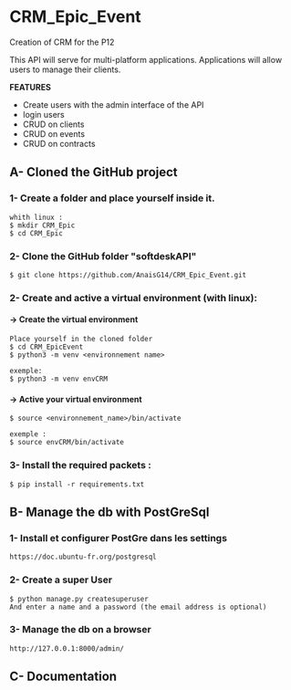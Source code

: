 # CRM_Epic_Event
Creation of CRM for the P12

This API will serve for multi-platform applications. Applications will allow users to manage their clients.

**FEATURES**
* Create users with the admin interface of the API
* login users
* CRUD on clients
* CRUD on events
* CRUD on contracts

## A- Cloned the GitHub project 
### 1- Create a folder and place yourself inside it.
    whith linux :
    $ mkdir CRM_Epic
    $ cd CRM_Epic
### 2- Clone the GitHub folder "softdeskAPI"
    $ git clone https://github.com/AnaisG14/CRM_Epic_Event.git
### 2- Create and active a virtual environment (with linux):
#### -> Create the virtual environment
    Place yourself in the cloned folder
    $ cd CRM_EpicEvent
    $ python3 -m venv <environnement name>

    exemple: 
    $ python3 -m venv envCRM
#### -> Active your virtual environment
    $ source <environnement_name>/bin/activate

    exemple : 
    $ source envCRM/bin/activate
### 3- Install the required packets :
    $ pip install -r requirements.txt

## B- Manage the db with PostGreSql
### 1- Install  et configurer PostGre dans les settings
    https://doc.ubuntu-fr.org/postgresql

### 2- Create a super User
    $ python manage.py createsuperuser
    And enter a name and a password (the email address is optional)
### 3- Manage the db on a browser
    http://127.0.0.1:8000/admin/

## C- Documentation
